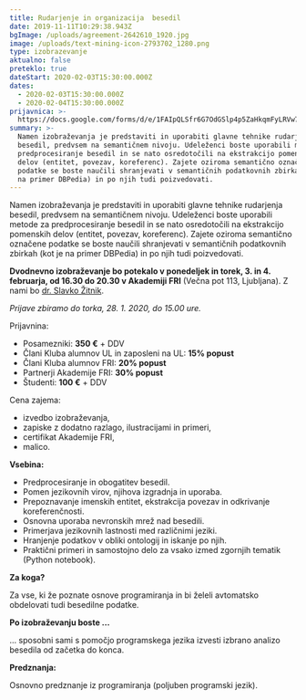 ```yaml
---
title: Rudarjenje in organizacija  besedil
date: 2019-11-11T10:29:38.943Z
bgImage: /uploads/agreement-2642610_1920.jpg
image: /uploads/text-mining-icon-2793702_1280.png
type: izobrazevanje
aktualno: false
preteklo: true
dateStart: 2020-02-03T15:30:00.000Z
dates:
  - 2020-02-03T15:30:00.000Z
  - 2020-02-04T15:30:00.000Z
prijavnica: >-
  https://docs.google.com/forms/d/e/1FAIpQLSfr6G7OdGSlp4p5ZaHkqmFyLRVw7yyTQ1siYZJ2SZeEf3GH8A/viewform?usp=sf_link
summary: >-
  Namen izobraževanja je predstaviti in uporabiti glavne tehnike rudarjenja
  besedil, predvsem na semantičnem nivoju. Udeleženci boste uporabili metode za
  predprocesiranje besedil in se nato osredotočili na ekstrakcijo pomenskih
  delov (entitet, povezav, koreferenc). Zajete oziroma semantično označene
  podatke se boste naučili shranjevati v semantičnih podatkovnih zbirkah (kot je
  na primer DBPedia) in po njih tudi poizvedovati.
---
```

Namen izobraževanja je predstaviti in uporabiti glavne tehnike rudarjenja besedil, predvsem na semantičnem nivoju. Udeleženci boste uporabili metode za predprocesiranje besedil in se nato osredotočili na ekstrakcijo pomenskih delov (entitet, povezav, koreferenc). Zajete oziroma semantično označene podatke se boste naučili shranjevati v semantičnih podatkovnih zbirkah (kot je na primer DBPedia) in po njih tudi poizvedovati.

**Dvodnevno izobraževanje bo potekalo v ponedeljek in torek, 3. in 4. februarja, od 16.30 do 20.30 v Akademiji FRI** (Večna pot 113, Ljubljana). Z nami bo [dr. Slavko Žitnik](https://akademijafri.si/izvajalci/slavko-zitnik/).

*Prijave zbiramo do torka, 28. 1. 2020, do 15.00 ure.*

Prijavnina:

* Posamezniki: **350 €** + DDV
* Člani Kluba alumnov UL in zaposleni na UL: **15% popust**
* Člani Kluba alumnov FRI: **20% popust**
* Partnerji Akademije FRI: **30% popust**
* Študenti: **100 €** + DDV

Cena zajema:

* izvedbo izobraževanja,
* zapiske z dodatno razlago, ilustracijami in primeri,
* certifikat Akademije FRI,
* malico.

**Vsebina:**

* Predprocesiranje in obogatitev besedil.
* Pomen jezikovnih virov, njihova izgradnja in uporaba.
* Prepoznavanje imenskih entitet, ekstrakcija povezav in odkrivanje koreferenčnosti.
* Osnovna uporaba nevronskih mrež nad besedili.
* Primerjava jezikovnih lastnosti med različnimi jeziki.
* Hranjenje podatkov v obliki ontologij in iskanje po njih.
* Praktični primeri in samostojno delo za vsako izmed zgornjih tematik (Python notebook).

**Za koga?**

Za vse, ki že poznate osnove programiranja in bi želeli avtomatsko obdelovati tudi besedilne podatke.

**Po izobraževanju boste …**

… sposobni sami s pomočjo programskega jezika izvesti izbrano analizo besedila od začetka do konca.

**Predznanja:**

Osnovno predznanje iz programiranja (poljuben programski jezik).
